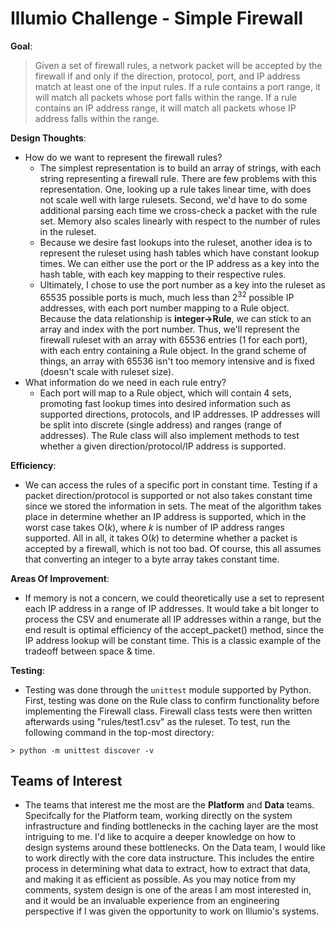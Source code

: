 # Illumio Challenge - Simple Firewall 

**Goal**:
> Given a set of firewall rules, a network packet will be accepted by the firewall if and only if the
direction, protocol, port, and IP address match at least one of the input rules. If a rule contains
a port range, it will match all packets whose port falls within the range. If a rule contains an IP
address range, it will match all packets whose IP address falls within the range. 

**Design Thoughts**:
+ How do we want to represent the firewall rules?
	- The simplest representation is to build an array of strings, with each
	string representing a firewall rule. There are few problems with this representation. One, looking up a rule takes linear time, with does not scale well with large rulesets. Second, we'd have to do some additional parsing each time we cross-check a packet with the rule set. Memory also scales linearly with respect to the number of rules in the ruleset. 
	- Because we desire fast lookups into the ruleset, another idea is to represent the ruleset using hash tables which have constant lookup times. We can either use the port or the IP address as a key into the hash table, with each key mapping to their respective rules. 
	- Ultimately, I chose to use the port number as a key into the ruleset as 65535 possible ports is much, much less than 2<sup>32</sup> possible IP addresses, with each port number mapping to a Rule object. Because the data relationship is **integer->Rule**, we can stick to an array and index with the port number. Thus, we'll represent the firewall ruleset with an array with 65536 entries (1 for each port), with each entry containing a Rule object. In the grand scheme of things, an array with 65536 isn't too memory intensive and is fixed (doesn't scale with ruleset size).
+ What information do we need in each rule entry?
	- Each port will map to a Rule object, which will contain 4 sets, promoting fast lookup times into desired information such as supported directions, protocols, and IP addresses. IP addresses will be split into discrete (single address) and ranges (range of addresses). The Rule class will also implement methods to test whether a given direction/protocol/IP address is supported.

**Efficiency**:
+ We can access the rules of a specific port in constant time. Testing if a packet direction/protocol is supported or not also takes constant time since we stored the information in sets. The meat of the algorithm takes place in determine whether an IP address is supported, which in the worst case takes O(*k*), where *k* is number of IP address ranges supported. All in all, it takes O(*k*) to determine whether a packet is accepted by a firewall, which is not too bad. Of course, this all assumes that converting an integer to a byte array takes constant time.

**Areas Of Improvement**: 
+ If memory is not a concern, we could theoretically use a set to represent each IP address in a range of IP addresses. It would take a bit longer to process the CSV and enumerate all IP addresses within a range, but the end result is optimal efficiency of the accept_packet() method, since the IP address lookup will be constant time. This is a classic example of the tradeoff between space & time.

**Testing**: 
+ Testing was done through the `unittest` module supported by Python. First, testing was done on the Rule class to confirm functionality before implementing the Firewall class. Firewall class tests were then written afterwards using "rules/test1.csv" as the ruleset. To test, run the following command in the top-most directory:
```
> python -m unittest discover -v
```

## Teams of Interest ##
+ The teams that interest me the most are the **Platform** and **Data** teams. Specifcally for the Platform team, working directly on the system infrastructure and finding bottlenecks in the caching layer are the most intriguing to me. I'd like to acquire a deeper knowledge on how to design systems around these bottlenecks. On the Data team, I would like to work directly with the core data instructure. This includes the entire process in determining what data to extract, how to extract that data, and making it as efficient as possible. As you may notice from my comments, system design is one of the areas I am most interested in, and it would be an invaluable experience from an engineering perspective if I was given the opportunity to work on Illumio's systems. 